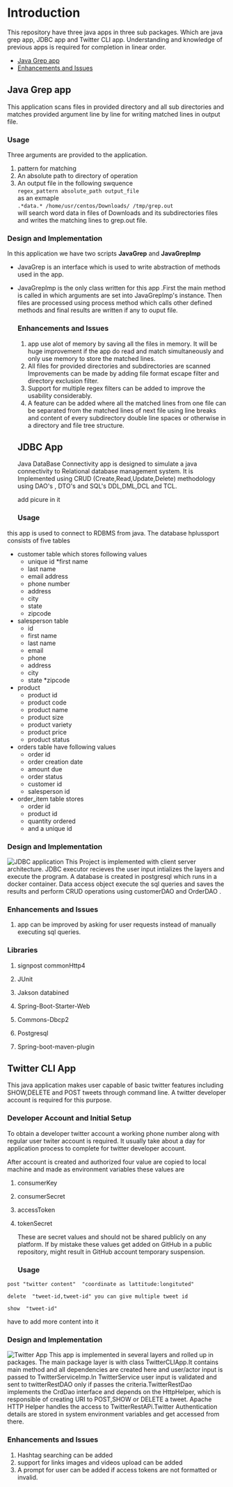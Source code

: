 # Introduction

This repository have three java apps in three sub packages. Which are java grep app, JDBC app and Twitter CLI app. Understanding and knowledge of previous apps is required for completion in linear order. <br/>
- [Java Grep app](#-java-grep-app)
- [Enhancements and Issues](#-enhancements-and-issues)

## Java Grep app

This application scans files in provided directory and all sub directories and matches provided argument line by line for writing matched lines in output file.

### Usage

Three arguments are provided to the application.

1. pattern for matching
2. An absolute path to directory of operation
3. An output file in the following swquence  
`regex_pattern absolute_path output_file` <br />
      as an exmaple <br/>
    `.*data.* /home/usr/centos/Downloads/ /tmp/grep.out` <br/>
   will search word data in files of Downloads and its subdirectories files and writes the matching lines to grep.out file.

### Design and Implementation
In this application we have two scripts **JavaGrep** and **JavaGrepImp**
* JavaGrep is an interface which is used to write abstraction of methods used in the app.

* JavaGrepImp is the only class written for this app .First the main method is called  in which arguments are set into JavaGrepImp's instance. Then files are processed using process method which calls other defined methods and final results are written if any to ouput file.

  ### Enhancements and Issues

  1. app use alot of memory by saving all the files in memory. It will be huge improvement if the  app do  read and match simultaneously and only use memory to store the matched lines.
  2. All files for provided directories and subdirectories are scanned Improvements can be made by adding  file format escape filter and directory exclusion filter.
  3. Support for multiple regex filters can be added to improve the usability considerably.
  4. A feature can be added where all the matched lines from one file can be separated from the matched lines of next file using line breaks and  content of every subdirectory double line spaces or otherwise in a directory and file tree structure.

  ## JDBC App

  Java DataBase Connectivity  app is designed to simulate a java connectivity to Relational database management system. It is Implemented using CRUD (Create,Read,Update,Delete) methodology using DAO's , DTO's and SQL's DDL,DML,DCL and TCL.
  
  add picure in it

  ### Usage
this app is used to connect to RDBMS from java. The database 
hplussport consists of five tables 
  * customer table which stores following values
    * unique id
    *first name
    * last name
    * email address
    * phone number
    * address
    * city
    * state
    * zipcode
  * salesperson table
    * id
    * first name
    * last name
    * email
    * phone
    * address
    * city
    * state
    *zipcode
  * product
    * product id
    * product code
    * product name
    * product size
    * product variety
    * product price
    * product status
  * orders table have following values
    * order id
    * order creation date
    * amount due
    * order status
    * customer id
    * salesperson id
  * order_item  table stores
    * order id
    * product id
    * quantity ordered
    * and a unique id

  ### Design and Implementation
<img src="JDBC.png" alt="JDBC application">
  This Project is implemented with client server architecture.
  JDBC executor recieves the user input intializes the layers
   and execute the program.
  A database is created in postgresql which runs in a docker container.
  Data access object execute the sql queries and saves the results
   and perform CRUD operations using customerDAO and OrderDAO . 

  ### Enhancements and Issues

  1. app can be improved by asking for user requests
   instead of manually executing sql queries.


  ### Libraries

  1. signpost commonHttp4

  2. JUnit

  3. Jakson databined

  4. Spring-Boot-Starter-Web

  5. Commons-Dbcp2

  6. Postgresql

  7. Spring-boot-maven-plugin

     

  ## Twitter CLI App

  This java application makes user capable of basic twitter
   features including SHOW,DELETE and POST tweets through command 
   line. A twitter developer account is required for this purpose.

  ### Developer Account and Initial Setup

  To obtain a developer twitter account a working phone number along
   with regular user twiter account is required. It usually take about 
   a day for application process to complete for twitter developer account.

  After account is created and authorized four value are copied to local
   machine and made as environment variables these values are

  1. consumerKey

  2. consumerSecret

  3. accessToken

  4. tokenSecret

     These are secret values and should not be shared publicly on
      any platform. If by mistake these values get added on GitHub
       in a public repository, might result in GitHub account temporary suspension. 

     ### Usage

  `post "twitter content"  "coordinate as lattitude:longituted"`
  
  `delete  "tweet-id,tweet-id" you can give multiple tweet id`
  
  `show  "tweet-id"`
  
  have to add more content into it

  

  

  

  ### Design and Implementation
<img src="TwitterApp4.png" alt="Twitter App">
  This app is implemented in several layers and rolled up in packages.
  The main package layer is with class TwitterCLIApp.It contains main method
  and all dependencies are created here and user/actor input is passed to
  TwitterServiceImp.In TwitterService user input is validated  and sent
  to twitterRestDAO only if passes the criteria.TwitterRestDao implements the 
  CrdDao interface and depends on the HttpHelper, which is responsible of creating 
  URI to POST,SHOW or DELETE a tweet. Apache HTTP Helper handles the access to 
  TwitterRestAPi.Twitter Authentication details are stored in system environment
  variables and get accessed from there.
  

  <!-- this is start of comment ### Test 

  ### Spring Framework
  
its a very power ful tool for java

### Spring boot
this is also very power full methodology to write code in java.
 this is end of comment
-->
  

  ### Enhancements and Issues

  1. Hashtag searching can be added
  2. support for links images and videos upload can be added
  3. A prompt for user can be added if access tokens are not formatted or invalid.

